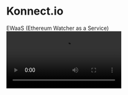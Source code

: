 # Konnect.io
EWaaS (Ethereum Watcher as a Service)
![Demo](https://github.com/shravan-shandilya/Konnect.io/blob/master/KonnectDemo.mp4?raw=true)
